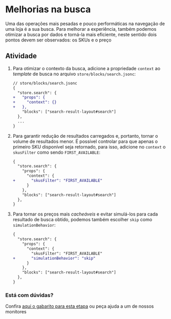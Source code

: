 
  # Melhorias na busca

Uma das operações mais pesadas e pouco performáticas na navegação de uma loja é a sua busca. Para melhorar a experiência, também podemos otimizar a busca por dados e torná-la mais eficiente, neste sentido dois pontos devem ser observados: os SKUs e o preço

## Atividade

1. Para otimizar o contexto da busca, adicione a propriedade `context` ao _template_ de busca no arquivo `store/blocks/search.jsonc`: 

    ```diff
    // store/blocks/search.jsonc
    {
      "store.search": {
    +   "props": {
    +     "context": {}
    +   },
        "blocks": ["search-result-layout#search"]
      },
      ...
    }
    ```

2. Para garantir redução de resultados carregados e, portanto, tornar o volume de resultados menor. É possível controlar para que apenas o primeiro SKU disponível seja retornado, para isso, adicione no `context` o `skusFilter` como sendo `FIRST_AVAILABLE`: 

    ```diff
    {
      "store.search": {
        "props": {
          "context": {
    +       "skusFilter": "FIRST_AVAILABLE"
          }
        },
        "blocks": ["search-result-layout#search"]
      },
    }
    ```

3. Para tornar os preços mais _cacheáveis_ e evitar simulá-los para cada resultado de busca obtido, podemos também escolher `skip` como `simulationBehavior`: 

    ```diff
    {
      "store.search": {
        "props": {
          "context": {
            "skusFilter": "FIRST_AVAILABLE"
    +       "simulationBehavior": "skip"
          }
        },
        "blocks": ["search-result-layout#search"]
      },
    }
    ```


  ### Está com dúvidas?

  Confira [aqui o gabarito para esta etapa](https://vtex-enterprise-group.readme.io/learning/docs/course-store-performance-step05searching-answersheet) ou peça ajuda a um de nossos monitores